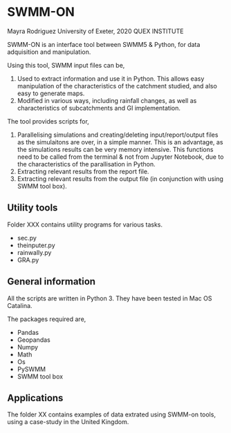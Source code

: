 
# SWMM-ON 

Mayra Rodriguez
University of Exeter, 2020
QUEX INSTITUTE

SWMM-ON is an interface tool between SWMM5 & Python, for data adquisition and manipulation. 

Using this tool, SWMM input files can be,

1. Used to extract information and use it in Python. This allows easy manipulation of the characteristics of the catchment studied, and also easy to generate maps. 
2. Modified in various ways, including rainfall changes, as well as characteristics of subcatchments and GI implementation.

The tool provides scripts for,
1. Parallelising simulations and creating/deleting input/report/output files as the simulaitons are over, in a simple manner. This is an advantage, as the simulations results can be very memory intensive. This functions need to be called from the terminal & not from Jupyter Notebook, due to the characteristics of the parallisation in Python.
2. Extracting relevant results from the report file. 
3. Extracting relevant results from the output file (in conjunction with using SWMM tool box).


## Utility tools

Folder XXX contains utility programs for various tasks. 
- sec.py
- theinputer.py
- rainwally.py
- GRA.py

## General information
All the scripts are written in Python 3. They have been tested in Mac OS Catalina. 

The packages required are,

- Pandas
- Geopandas
- Numpy
- Math
- Os
- PySWMM
- SWMM tool box

## Applications
The folder XX contains examples of data extrated using SWMM-on tools, using a case-study in the United Kingdom. 
